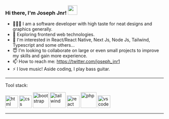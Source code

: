 ### Hi there, I'm Joseph Jnr! <img src="https://raw.githubusercontent.com/MartinHeinz/MartinHeinz/master/wave.gif" width="30px">


- 👨🏾‍💻 I am a software developer with high taste for neat designs and graphics generally.
- 🔭 Exploring frontend web technologies.
- 🤔 I'm interested in React/React Native, Next Js, Node Js, Tailwind, Typescript and some others...
- 😇 I’m looking to collaborate on large or even small projects to improve my skills and gain more experience.
- 📫 How to reach me: https://twitter.com/joseph_jnr1
- ⚡ I love music! Aside coding, I play bass guitar.

---
Tool stack:

<img src="https://cdn.worldvectorlogo.com/logos/html-1.svg" alt="html" width="40"> <img src="https://cdn.worldvectorlogo.com/logos/css-3.svg" alt="css" width="40"> <img src="https://cdn.worldvectorlogo.com/logos/bootstrap-5-1.svg" alt="bootstrap" width="50"> <img src="https://cdn.worldvectorlogo.com/logos/tailwind-css-2.svg" alt="tailwind" width="50"> <img src="https://cdn.worldvectorlogo.com/logos/react-2.svg" alt="react" width="40"> <img src="https://cdn.worldvectorlogo.com/logos/php-1.svg" alt="php" width="50"> <img src="https://cdn.worldvectorlogo.com/logos/visual-studio-code-1.svg" alt="vs code" width="40">

---
